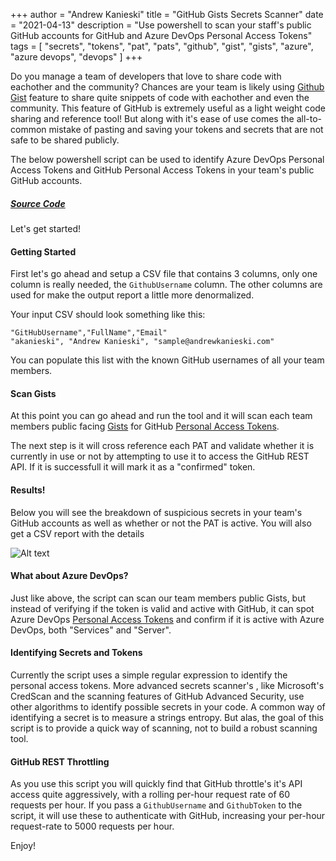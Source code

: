 +++
author = "Andrew Kanieski"
title = "GitHub Gists Secrets Scanner"
date = "2021-04-13"
description = "Use powershell to scan your staff's public GitHub accounts for GitHub and Azure DevOps Personal Access Tokens"
tags = [
  "secrets",
	"tokens",
  "pat",
  "pats",
  "github",
  "gist",
  "gists",
  "azure",
  "azure devops",
  "devops"
]
+++

Do you manage a team of developers that love to share code with eachother and the community? Chances are your team is likely 
using [Github Gist](https://gist.github.com/) feature to share quite snippets of code with eachother and even the community. This feature of GitHub is 
extremely useful as a light weight code sharing and reference tool! But along with it's ease of use comes the all-to-common 
mistake of pasting and saving your tokens and secrets that are not safe to be shared publicly.

The below powershell script can be used to identify Azure DevOps Personal Access Tokens and GitHub Personal Access Tokens in 
your team's public GitHub accounts.

##### [Source Code](https://gist.github.com/akanieski/d1944c12070f274792327738d5e2620b)

Let's get started!

#### Getting Started
First let's go ahead and setup a CSV file that contains 3 columns, only one column is really needed, the `GithubUsername` 
column. The other columns are used for make the output report a little more denormalized.

Your input CSV should look something like this:

```
"GitHubUsername","FullName","Email"
"akanieski", "Andrew Kanieski", "sample@andrewkanieski.com"
```

You can populate this list with the known GitHub usernames of all your team members.

#### Scan Gists
At this point you can go ahead and run the tool and it will scan each team members public facing [Gists](https://gist.github.com/) for GitHub [Personal 
Access Tokens](https://docs.github.com/en/github/authenticating-to-github/creating-a-personal-access-token).

The next step is it will cross reference each PAT and validate whether it is currently in use or not by attempting to use it 
to access the GitHub REST API. If it is successfull it will mark it as a "confirmed" token.

#### Results!
Below you will see the breakdown of suspicious secrets in your team's GitHub accounts as well as whether or not the PAT is 
active. You will also get a CSV report with the details

![Alt text](/ReportOutput.png "Report Summary")

#### What about Azure DevOps?
Just like above, the script can scan our team members public Gists, but instead of verifying if the token is valid and active 
with GitHub, it can spot Azure DevOps [Personal Access Tokens](https://docs.microsoft.com/en-us/azure/devops/organizations/accounts/use-personal-access-tokens-to-authenticate?view=azure-devops&tabs=preview-page) and confirm if it is active with Azure DevOps, both "Services" 
and "Server". 

#### Identifying Secrets and Tokens
Currently the script uses a simple regular expression to identify the personal access tokens. More advanced secrets scanner's 
, like Microsoft's CredScan and the scanning features of GitHub Advanced Security, use other algorithms to identify possible 
secrets in your code. A common way of identifying a secret is to measure a strings entropy. But alas, the goal of this script 
is to provide a quick way of scanning, not to build a robust scanning tool. 

#### GitHub REST Throttling
As you use this script you will quickly find that GitHub throttle's it's API access quite aggressively, with a rolling per-hour 
request rate of 60 requests per hour. If you pass a `GithubUsername` and `GithubToken` to the script, it will use these to 
authenticate with GitHub, increasing your per-hour request-rate to 5000 requests per hour.

Enjoy!
